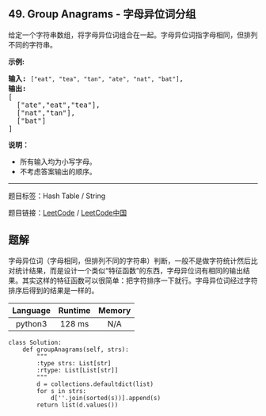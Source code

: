 ## 49. Group Anagrams - 字母异位词分组

<!--If you want to use the English description, use `question.content` instead-->

<p>给定一个字符串数组，将字母异位词组合在一起。字母异位词指字母相同，但排列不同的字符串。</p>

<p><strong>示例:</strong></p>

<pre><strong>输入:</strong> <code>[&quot;eat&quot;, &quot;tea&quot;, &quot;tan&quot;, &quot;ate&quot;, &quot;nat&quot;, &quot;bat&quot;]</code>,
<strong>输出:</strong>
[
  [&quot;ate&quot;,&quot;eat&quot;,&quot;tea&quot;],
  [&quot;nat&quot;,&quot;tan&quot;],
  [&quot;bat&quot;]
]</pre>

<p><strong>说明：</strong></p>

<ul>
	<li>所有输入均为小写字母。</li>
	<li>不考虑答案输出的顺序。</li>
</ul>



-----

题目标签：Hash Table / String

题目链接：[LeetCode](https://leetcode.com/problems/group-anagrams/description/)  /  [LeetCode中国](https://leetcode-cn.com/problems/group-anagrams/description/)

## 题解

字母异位词（字母相同，但排列不同的字符串）判断，一般不是做字符统计然后比对统计结果，而是设计一个类似“特征函数”的东西，字母异位词有相同的输出结果。其实这样的特征函数可以很简单：把字符排序一下就行。字母异位词经过字符排序后得到的结果是一样的。

| Language | Runtime | Memory |
|:---:|:---:|:---:|
| python3  | 128  ms | N/A |

```python3
class Solution:
    def groupAnagrams(self, strs):
        """
        :type strs: List[str]
        :rtype: List[List[str]]
        """
        d = collections.defaultdict(list)
        for s in strs:
            d[''.join(sorted(s))].append(s)
        return list(d.values())
```

